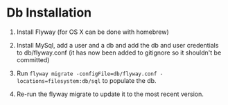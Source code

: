# Db Installation

1. Install Flyway (for OS X can be done with homebrew)

2. Install MySql, add a user and a db and add the db and user credentials to db/flyway.conf (it has now been added to gitignore so it shouldn't be committed)

3. Run `flyway migrate -configFile=db/flyway.conf -locations=filesystem:db/sql` to populate the db.

4. Re-run the flyway migrate to update it to the most recent version.